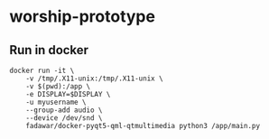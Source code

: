 # worship-prototype

Run in docker
-------------
```
docker run -it \
    -v /tmp/.X11-unix:/tmp/.X11-unix \
    -v $(pwd):/app \
    -e DISPLAY=$DISPLAY \
    -u myusername \
    --group-add audio \
    --device /dev/snd \
    fadawar/docker-pyqt5-qml-qtmultimedia python3 /app/main.py
```
